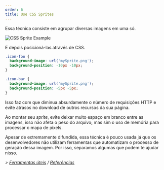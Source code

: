 ```yaml
---
order: 6
title: Use CSS Sprites
---
```


Essa técnica consiste em agrupar diversas imagens em uma só.

<img id="img-sprite" src="http://browserdiet.com/en/assets/img/sprite-example.jpg" alt="CSS Sprite Example">

E depois posicioná-las através de CSS.

```css
.icon-foo {
  background-image: url('mySprite.png');
  background-position: -10px -10px;
}

.icon-bar {
  background-image: url('mySprite.png');
  background-position: -5px -5px;
}
```

Isso faz com que diminua absurdamente o número de requisições HTTP e evite atrasos no download de outros recursos da sua página.

Ao montar seu *sprite*, evite deixar muito espaço em branco entre as imagens, isso não afeta o peso do arquivo, mas sim o uso de memória para processar o mapa de pixels.

Apesar de extremamente difundida, essa técnica é pouco usada já que os desenvolvedores não utilizam ferramentas que automatizam o processo de geração dessa imagem. Por isso, separamos algumas que podem te ajudar nisso.

*> [Ferramentas úteis](https://github.com/zenorocha/browser-diet/wiki/Tools#wiki-use-css-sprites) / [Referências](https://github.com/zenorocha/browser-diet/wiki/References#use-css-sprites)*
